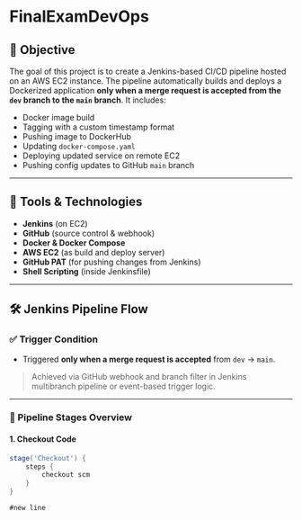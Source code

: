 # FinalExamDevOps

## 🚀 Objective

The goal of this project is to create a Jenkins-based CI/CD pipeline hosted on an AWS EC2 instance. The pipeline automatically builds and deploys a Dockerized application **only when a merge request is accepted from the `dev` branch to the `main` branch**. It includes:

- Docker image build
- Tagging with a custom timestamp format
- Pushing image to DockerHub
- Updating `docker-compose.yaml`
- Deploying updated service on remote EC2
- Pushing config updates to GitHub `main` branch

---

## 🔧 Tools & Technologies

- **Jenkins** (on EC2)
- **GitHub** (source control & webhook)
- **Docker & Docker Compose**
- **AWS EC2** (as build and deploy server)
- **GitHub PAT** (for pushing changes from Jenkins)
- **Shell Scripting** (inside Jenkinsfile)

---

## 🛠️ Jenkins Pipeline Flow

### ✅ Trigger Condition

- Triggered **only when a merge request is accepted** from `dev` → `main`.

> Achieved via GitHub webhook and branch filter in Jenkins multibranch pipeline or event-based trigger logic.

---

### 🔄 Pipeline Stages Overview

#### 1. **Checkout Code**

```groovy
stage('Checkout') {
    steps {
        checkout scm
    }
}

#new line